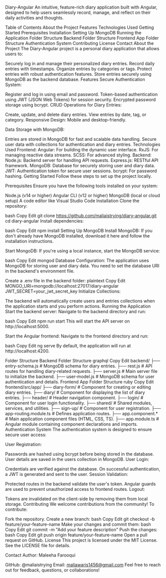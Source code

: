 Diary-Angular
An intuitive, feature-rich diary application built with Angular, designed to help users seamlessly record, manage, and reflect on their daily activities and thoughts.

Table of Contents
About the Project
Features
Technologies Used
Getting Started
Prerequisites
Installation
Setting Up MongoDB
Running the Application
Folder Structure
Backend Folder Structure
Frontend App Folder Structure
Authentication System
Contributing
License
Contact
About the Project
The Diary-Angular project is a personal diary application that allows users to:

Securely log in and manage their personalized diary entries.
Record daily entries with timestamps.
Organize entries by categories or tags.
Protect entries with robust authentication features.
Store entries securely using MongoDB as the backend database.
Features
Secure Authentication System:

Register and log in using email and password.
Token-based authentication using JWT (JSON Web Tokens) for session security.
Encrypted password storage using bcrypt.
CRUD Operations for Diary Entries:

Create, update, and delete diary entries.
View entries by date, tag, or category.
Responsive Design: Mobile and desktop-friendly.

Data Storage with MongoDB:

Entries are stored in MongoDB for fast and scalable data handling.
Secure user data with collections for authentication and diary entries.
Technologies Used
Frontend:
Angular: For building the dynamic user interface.
RxJS: For managing reactive data streams.
SCSS: For advanced styling.
Backend:
Node.js: Backend server for handling API requests.
Express.js: RESTful API framework.
MongoDB: Database for securely storing user and diary data.
JWT: Authentication token for secure user sessions.
bcrypt: For password hashing.
Getting Started
Follow these steps to set up the project locally.

Prerequisites
Ensure you have the following tools installed on your system:

Node.js (v14 or higher)
Angular CLI (v12 or higher)
MongoDB (local or cloud setup)
A code editor like Visual Studio Code
Installation
Clone the repository:

bash
Copy
Edit
git clone https://github.com/maliaistrying/diary-angular.git
cd diary-angular
Install dependencies:

bash
Copy
Edit
npm install
Setting Up MongoDB
Install MongoDB:
If you don't already have MongoDB installed, download it here and follow the installation instructions.

Start MongoDB:
If you're using a local instance, start the MongoDB service:

bash
Copy
Edit
mongod
Database Configuration:
The application uses MongoDB for storing user and diary data. You need to set the database URI in the backend's environment file.

Create a .env file in the backend folder:
plaintext
Copy
Edit
MONGO_URI=mongodb://localhost:27017/diary-angular
JWT_SECRET=your_jwt_secret_key
Initialize Collections:

The backend will automatically create users and entries collections when the application starts and you perform actions.
Running the Application
Start the backend server: Navigate to the backend directory and run:

bash
Copy
Edit
npm run start
This will start the API server on http://localhost:5000.

Start the Angular frontend: Navigate to the frontend directory and run:

bash
Copy
Edit
ng serve
By default, the application will run at http://localhost:4200.

Folder Structure
Backend Folder Structure
graphql
Copy
Edit
backend/
├── entry-schema.js         # MongoDB schema for diary entries.
├── rest.js                 # API routes for handling diary-related requests.
├── server.js               # Main server file to initialize the backend.
├── user-model.js           # MongoDB schema for user authentication and details.
Frontend App Folder Structure
ruby
Copy
Edit
frontend/src/app/
├── diary-form/             # Component for creating or editing diary entries.
├── diary/                  # Component for displaying the list of diary entries.
├── header/                 # Header navigation component.
├── login/                  # Component for user login functionality.
├── shared/                 # Shared modules, services, and utilities.
├── sign-up/                # Component for user registration.
├── app-routing.module.ts   # Defines application routes.
├── app.component.*         # Main application component files (HTML, CSS, TS).
├── app.module.ts           # Angular module containing component declarations and imports.
Authentication System
The authentication system is designed to ensure secure user access:

User Registration:

Passwords are hashed using bcrypt before being stored in the database.
User details are saved in the users collection in MongoDB.
User Login:

Credentials are verified against the database.
On successful authentication, a JWT is generated and sent to the user.
Session Validation:

Protected routes in the backend validate the user's token.
Angular guards are used to prevent unauthorized access to frontend routes.
Logout:

Tokens are invalidated on the client-side by removing them from local storage.
Contributing
We welcome contributions from the community! To contribute:

Fork the repository.
Create a new branch:
bash
Copy
Edit
git checkout -b feature/your-feature-name
Make your changes and commit them:
bash
Copy
Edit
git commit -m "Add your feature description"
Push the changes:
bash
Copy
Edit
git push origin feature/your-feature-name
Open a pull request on GitHub.
License
This project is licensed under the MIT License. See the LICENSE file for details.

Contact
Author: Maleeha Farooqui

GitHub: @maliaistrying
Email: maliawaris1456@gmail.com
Feel free to reach out for feedback, questions, or collaborations!
